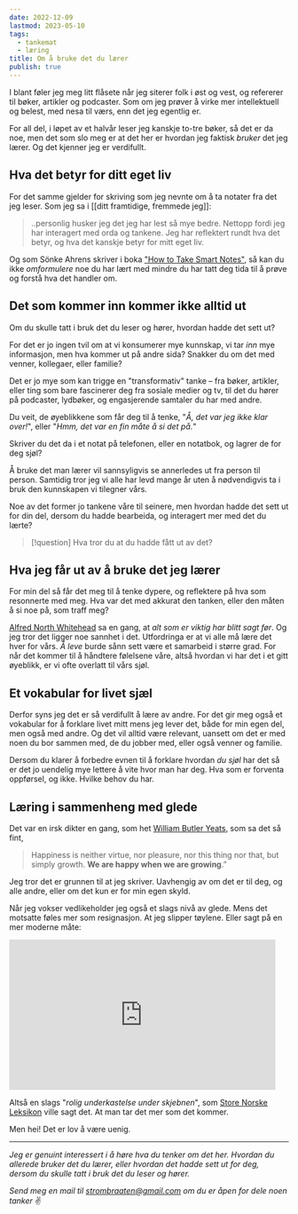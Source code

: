 ```yaml
---
date: 2022-12-09
lastmod: 2023-05-10
tags:
  - tankemat
  - læring
title: Om å bruke det du lærer
publish: true
---
```


I blant føler jeg meg litt flåsete når jeg siterer folk i øst og vest, og refererer til bøker, artikler og podcaster. Som om jeg prøver å virke mer intellektuell og belest, med nesa til værs, enn det jeg egentlig er.

For all del, i løpet av et halvår leser jeg kanskje to-tre bøker, så det er da noe, men det som slo meg er at det her er hvordan jeg faktisk _bruker_ det jeg lærer. Og det kjenner jeg er verdifullt.

## Hva det betyr for ditt eget liv

For det samme gjelder for skriving som jeg nevnte om å ta notater fra det jeg leser. Som jeg sa i [[ditt framtidige, fremmede jeg]]:

> ..personlig husker jeg det jeg har lest så mye bedre. Nettopp fordi jeg har interagert med orda og tankene. Jeg har reflektert rundt hva det betyr, og hva det kanskje betyr for mitt eget liv.

Og som Sönke Ahrens skriver i boka ["How to Take Smart Notes"](https://www.amazon.com/How-Take-Smart-Notes-Nonfiction/dp/1542866502?ref=simen-skriver), så kan du ikke _omformulere_ noe du har lært med mindre du har tatt deg tida til å prøve og forstå hva det handler om.

## Det som kommer inn kommer ikke alltid ut

Om du skulle tatt i bruk det du leser og hører, hvordan hadde det sett ut?

For det er jo ingen tvil om at vi konsumerer mye kunnskap, vi tar _inn_ mye informasjon, men hva kommer ut på andre sida? Snakker du om det med venner, kollegaer, eller familie?

Det er jo mye som kan trigge en "transformativ" tanke – fra bøker, artikler, eller ting som bare fascinerer deg fra sosiale medier og tv, til det du hører på podcaster, lydbøker, og engasjerende samtaler du har med andre.

Du veit, de øyeblikkene som får deg til å tenke, "_Å, det var jeg ikke klar over!_", eller "_Hmm, det var en fin måte å si det på._"

Skriver du det da i et notat på telefonen, eller en notatbok, og lagrer de for deg sjøl?

Å bruke det man lærer vil sannsyligvis se annerledes ut fra person til person. Samtidig tror jeg vi alle har levd mange år uten å nødvendigvis ta i bruk den kunnskapen vi tilegner vårs.

Noe av det former jo tankene våre til seinere, men hvordan hadde det sett ut for din del, dersom du hadde bearbeida, og interagert mer med det du lærte?

> [!question] Hva tror du at du hadde fått ut av det?

## Hva jeg får ut av å bruke det jeg lærer

For min del så får det meg til å tenke dypere, og reflektere på hva som resonnerte med meg. Hva var det med akkurat den tanken, eller den måten å si noe på, som traff meg?

[Alfred North Whitehead](https://en.wikipedia.org/wiki/Alfred_North_Whitehead?ref=simen-skriver) sa en gang, at _alt som er viktig har blitt sagt før_. Og jeg tror det ligger noe sannhet i det. Utfordringa er at vi alle må lære det hver for vårs. _Å leve_ burde sånn sett være et samarbeid i større grad. For når det kommer til å håndtere følelsene våre, altså hvordan vi har det i et gitt øyeblikk, er vi ofte overlatt til vårs sjøl.

## Et vokabular for livet sjæl

Derfor syns jeg det er så verdifullt å lære av andre. For det gir meg også et vokabular for å forklare livet mitt mens jeg lever det, både for min egen del, men også med andre. Og det vil alltid være relevant, uansett om det er med noen du bor sammen med, de du jobber med, eller også venner og familie.

Dersom du klarer å forbedre evnen til å forklare hvordan _du sjøl_ har det så er det jo uendelig mye lettere å vite hvor man har deg. Hva som er forventa oppførsel, og ikke. Hvilke behov du har.

## Læring i sammenheng med glede

Det var en irsk dikter en gang, som het [William Butler Yeats](https://snl.no/William_Butler_Yeats?ref=simen-skriver), som sa det så fint,

> Happiness is neither virtue, nor pleasure, nor this thing nor that, but simply growth. **We are happy when we are growing**.”

Jeg tror det er grunnen til at jeg skriver. Uavhengig av om det er til deg, og alle andre, eller om det kun er for min egen skyld.

Når jeg vokser vedlikeholder jeg også et slags nivå av glede. Mens det motsatte føles mer som resignasjon. At jeg slipper tøylene. Eller sagt på en mer moderne måte:

<iframe src="https://giphy.com/embed/3o6gDUIeSrnPuTyUGk" width="480" height="271" frameBorder="0" class="giphy-embed" allowFullScreen></iframe>

Altså en slags "_rolig underkastelse under skjebnen_", som [Store Norske Leksikon](https://snl.no/resignasjon?ref=simen-skriver) ville sagt det. At man tar det mer som det kommer.

Men hei! Det er lov å være uenig.

---

_Jeg er genuint interessert i å høre hva du tenker om det her. Hvordan du allerede bruker det du lærer, eller hvordan det hadde sett ut for deg, dersom du skulle tatt i bruk det du leser og hører._

_Send meg en mail til strombraaten@gmail.com om du er åpen for dele noen tanker_ ✌️
